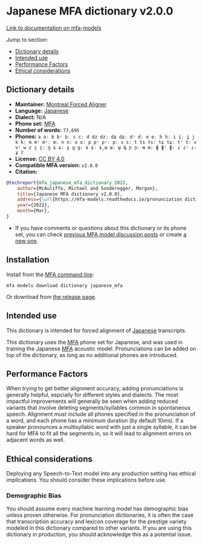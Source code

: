 
# Japanese MFA dictionary v2.0.0

[Link to documentation on mfa-models](https://mfa-models.readthedocs.io/en/main/dictionary/japanese_mfa.html)

Jump to section:

- [Dictionary details](#dictionary-details)
- [Intended use](#intended-use)
- [Performance Factors](#performance-factors)
- [Ethical considerations](#ethical-considerations)

## Dictionary details

- **Maintainer:** [Montreal Forced Aligner](https://montreal-forced-aligner.readthedocs.io/)
- **Language:** [Japanese](https://en.wikipedia.org/wiki/Japanese_language)
- **Dialect:** N/A
- **Phone set:** [MFA](https://mfa-models.readthedocs.io/en/refactor/mfa_phone_set.html#japanese)
- **Number of words:** `77,695`
- **Phones:** `a aː b bʲ bː c cː d dz dzː dʑ dʑː dʲ dː e eː h hː i iː i̥ j k kː m mʲ mʲː mː n nː o oː p pʲ pʲː pː s sː t ts tsː tɕ tɕː tʲ tː v vʲ w z ç çː ŋ ɕ ɕː ɟ ɡ ɡː ɨ ɨː ɨ̥ ɯ ɯː ɯ̥ ɰ̃ ɲ ɲː ɴ ɴː ɸ ɸʲ ɸː ɾ ɾʲ ɾː ʑ ʔ`
- **License:** [CC BY 4.0](https://github.com/MontrealCorpusTools/mfa-models/tree/main/dictionary/japanese/mfa/v2.0.0/LICENSE)
- **Compatible MFA version:** `v2.0.0`
- **Citation:**

```bibtex
@techreport{mfa_japanese_mfa_dictionary_2022,
	author={McAuliffe, Michael and Sonderegger, Morgan},
	title={Japanese MFA dictionary v2.0.0},
	address={\url{https://mfa-models.readthedocs.io/pronunciation dictionary/Japanese/Japanese MFA dictionary v2_0_0.html}},
	year={2022},
	month={Mar},
}
```

- If you have comments or questions about this dictionary or its phone set, you can check [previous MFA model discussion posts](https://github.com/MontrealCorpusTools/mfa-models/discussions?discussions_q=Japanese+MFA+dictionary+v2.0.0) or create [a new one](https://github.com/MontrealCorpusTools/mfa-models/discussions/new).

## Installation

Install from the [MFA command line](https://montreal-forced-aligner.readthedocs.io/en/latest/user_guide/models/index.html):

```
mfa models download dictionary japanese_mfa
```

Or download from [the release page](https://github.com/MontrealCorpusTools/mfa-models/releases/tag/dictionary-japanese_mfa-v2.0.0).

## Intended use

This dictionary is intended for forced alignment of [Japanese](https://en.wikipedia.org/wiki/Japanese_language) transcripts.

This dictionary uses the [MFA](https://mfa-models.readthedocs.io/en/refactor/mfa_phone_set.html#japanese) phone set for Japanese, and was used in training the Japanese [MFA](https://mfa-models.readthedocs.io/en/refactor/mfa_phone_set.html#japanese) acoustic model. Pronunciations can be added on top of the dictionary, as long as no additional phones are introduced.

## Performance Factors

When trying to get better alignment accuracy, adding pronunciations is generally helpful, espcially for different styles and dialects. The most impactful improvements will generally be seen when adding reduced variants that involve deleting segments/syllables common in spontaneous speech.  Alignment must include all phones specified in the pronunciation of a word, and each phone has a minimum duration (by default 10ms). If a speaker pronounces a multisyllabic word with just a single syllable, it can be hard for MFA to fit all the segments in, so it will lead to alignment errors on adjacent words as well.

## Ethical considerations

Deploying any Speech-to-Text model into any production setting has ethical implications. You should consider these implications before use.

### Demographic Bias

You should assume every machine learning model has demographic bias unless proven otherwise. For pronunciation dictionaries, it is often the case that transcription accuracy and lexicon coverage for the prestige variety modeled in this dictionary compared to other variants. If you are using this dictionary in production, you should acknowledge this as a potential issue.
